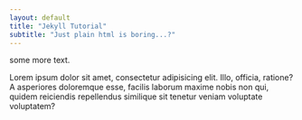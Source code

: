 ```yaml
---
layout: default
title: "Jekyll Tutorial"
subtitle: "Just plain html is boring...?"
---
```


some more text.

Lorem ipsum dolor sit amet, consectetur adipisicing elit. Illo, officia, ratione? A asperiores doloremque esse, facilis laborum maxime nobis non qui, quidem reiciendis repellendus similique sit tenetur veniam voluptate voluptatem?
